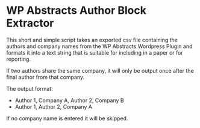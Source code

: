 # WP Abstracts Author Block Extractor

This short and simple script takes an exported csv file containing the authors and company names from the WP Abstracts Wordpress Plugin and formats it into a text string that is suitable for including in a paper or for reporting.  
  
If two authors share the same company, it will only be output once after the final author from that company.
  
The output format:
- Author 1, Company A, Author 2, Company B
- Author 1, Author 2, Company A
  
If no company name is entered it will be skipped.
